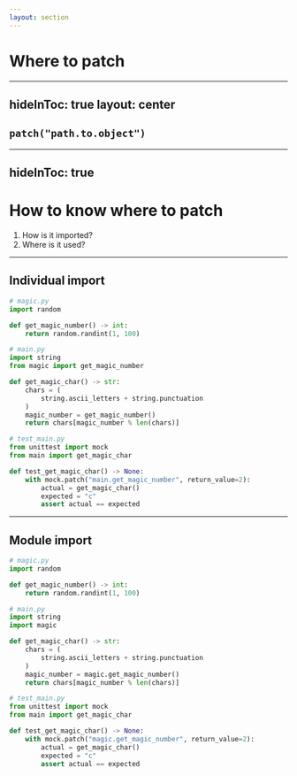 ```yaml
---
layout: section
---
```


# Where to patch


---
hideInToc: true
layout: center
---

## `patch("path.to.object")`

---
hideInToc: true
---

# How to know where to patch
1. How is it imported?
2. Where is it used?

---

## Individual import

<div class="grid grid-cols-2 gap-x-4 pt-4">

```python
# magic.py
import random

def get_magic_number() -> int:
    return random.randint(1, 100)
```

<div>

```python {all|3,9|all}
# main.py
import string
from magic import get_magic_number

def get_magic_char() -> str:
    chars = (
        string.ascii_letters + string.punctuation
    )
    magic_number = get_magic_number()
    return chars[magic_number % len(chars)]
```

</div>

</div>

<v-click>

```python {all|6|all}
# test_main.py
from unittest import mock
from main import get_magic_char

def test_get_magic_char() -> None:
    with mock.patch("main.get_magic_number", return_value=2):
        actual = get_magic_char()
        expected = "c"
        assert actual == expected
```

</v-click>

---

## Module import

<div class="grid grid-cols-2 gap-x-4 pt-4">

```python
# magic.py
import random

def get_magic_number() -> int:
    return random.randint(1, 100)
```

<div>

```python {all|3,9|all}
# main.py
import string
import magic

def get_magic_char() -> str:
    chars = (
        string.ascii_letters + string.punctuation
    )
    magic_number = magic.get_magic_number()
    return chars[magic_number % len(chars)]
```

</div>

</div>

<v-click>

```python {all|6|all}
# test_main.py
from unittest import mock
from main import get_magic_char

def test_get_magic_char() -> None:
    with mock.patch("magic.get_magic_number", return_value=2):
        actual = get_magic_char()
        expected = "c"
        assert actual == expected
```

</v-click>
